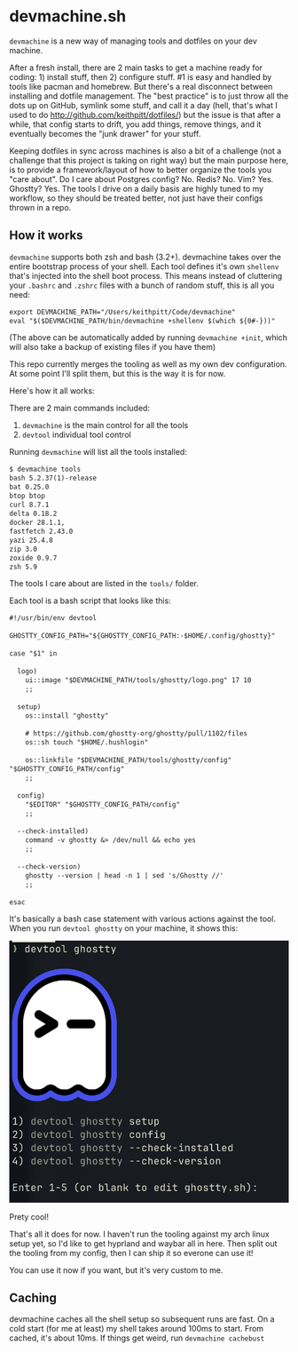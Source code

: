 # devmachine.sh

`devmachine` is a new way of managing tools and dotfiles on your dev machine.

After a fresh install, there are 2 main tasks to get a machine ready for coding: 1) install stuff, then 2) configure stuff. #1 is easy and handled by tools like pacman and homebrew. But there's a real disconnect between installing and dotfile management. The "best practice" is to just throw all the dots up on GitHub, symlink some stuff, and call it a day (hell, that's what I used to do http://github.com/keithpitt/dotfiles/) but the issue is that after a while, that config starts to drift, you add things, remove things, and it eventually becomes the "junk drawer" for your stuff.

Keeping dotfiles in sync across machines is also a bit of a challenge (not a challenge that this project is taking on right way) but the main purpose here, is to provide a framework/layout of how to better organize the tools you "care about". Do I care about Postgres config? No. Redis? No. Vim? Yes. Ghostty? Yes. The tools I drive on a daily basis are highly tuned to my workflow, so they should be treated better, not just have their configs thrown in a repo.

## How it works

`devmachine` supports both zsh and bash (3.2+). devmachine takes over the entire bootstrap process of your shell. Each tool defines it's own `shellenv` that's injected into the shell boot process. This means instead of cluttering your `.bashrc` and `.zshrc` files with a bunch of random stuff, this is all you need:

```
export DEVMACHINE_PATH="/Users/keithpitt/Code/devmachine"
eval "$($DEVMACHINE_PATH/bin/devmachine +shellenv $(which ${0#-}))"
```

(The above can be automatically added by running `devmachine +init`, which will also take a backup of existing files if you have them)

This repo currently merges the tooling as well as my own dev configuration. At some point I'll split them, but this is the way it is for now.

Here's how it all works:

There are 2 main commands included:

1) `devmachine` is the main control for all the tools
2) `devtool` individual tool control

Running `devmachine` will list all the tools installed:

```
$ devmachine tools
bash 5.2.37(1)-release
bat 0.25.0
btop btop
curl 8.7.1
delta 0.18.2
docker 28.1.1,
fastfetch 2.43.0
yazi 25.4.8
zip 3.0
zoxide 0.9.7
zsh 5.9
```

The tools I care about are listed in the `tools/` folder.

Each tool is a bash script that looks like this:

```
#!/usr/bin/env devtool

GHOSTTY_CONFIG_PATH="${GHOSTTY_CONFIG_PATH:-$HOME/.config/ghostty}"

case "$1" in

  logo)
    ui::image "$DEVMACHINE_PATH/tools/ghostty/logo.png" 17 10
    ;;

  setup)
    os::install "ghostty"

    # https://github.com/ghostty-org/ghostty/pull/1102/files
    os::sh touch "$HOME/.hushlogin"

    os::linkfile "$DEVMACHINE_PATH/tools/ghostty/config" "$GHOSTTY_CONFIG_PATH/config"
    ;;

  config)
    "$EDITOR" "$GHOSTTY_CONFIG_PATH/config"
    ;;

  --check-installed)
    command -v ghostty &> /dev/null && echo yes
    ;;

  --check-version)
    ghostty --version | head -n 1 | sed 's/Ghostty //'
    ;;

esac
```

It's basically a bash case statement with various actions against the tool. When you run `devtool ghostty` on your machine, it shows this:

![devtool ghostty](/docs/ghostty.png)

Prety cool!

That's all it does for now. I haven't run the tooling against my arch linux setup yet, so I'd like to get hyprland and waybar all in here. Then split out the tooling from my config, then I can ship it so everone can use it!

You can use it now if you want, but it's very custom to me.

## Caching

devmachine caches all the shell setup so subsequent runs are fast. On a cold start (for me at least) my shell takes around 100ms to start. From cached, it's about 10ms. If things get weird, run `devmachine cachebust`
